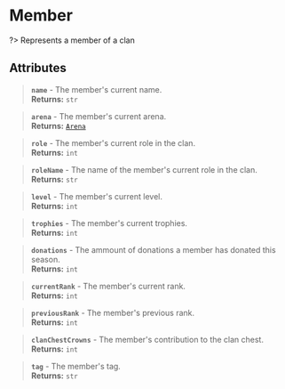 # Member

?> Represents a member of a clan

## Attributes

> **`name`** - The member's current name.    
**Returns:** `str`

> **`arena`** - The member's current arena.    
**Returns:** [`Arena`](arena.md)

> **`role`** - The member's current role in the clan.    
**Returns:** `int`

> **`roleName`** - The name of the member's current role in the clan.    
**Returns:** `str`

> **`level`** - The member's current level.    
**Returns:** `int`

> **`trophies`** - The member's current trophies.    
**Returns:** `int`

> **`donations`** - The ammount of donations a member has donated this season.    
**Returns:** `int`

> **`currentRank`** - The member's current rank.    
**Returns:** `int`

> **`previousRank`** - The member's previous rank.    
**Returns:** `int`

> **`clanChestCrowns`** - The member's contribution to the clan chest.    
**Returns:** `int`

> **`tag`** - The member's tag.    
**Returns:** `str`

